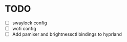 # TODO

- [ ] swaylock config
- [ ] wofi config
- [ ] Add pamixer and brightnessctl bindings to hyprland
